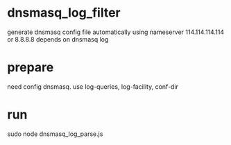 # dnsmasq_log_filter
generate dnsmasq config file automatically using nameserver 114.114.114.114 or 8.8.8.8 depends on dnsmasq log
# prepare
need config dnsmasq. use log-queries, log-facility, conf-dir
# run
sudo node dnsmasq_log_parse.js
